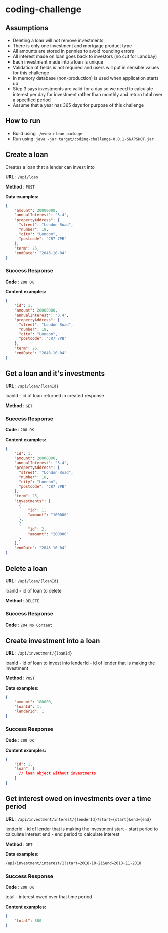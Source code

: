 # coding-challenge

## Assumptions

* Deleting a loan will not remove investments
* There is only one investment and mortgage product type
* All amounts are stored in pennies to avoid rounding errors
* All interest made on loan goes back to investors (no cut for Landbay)
* Each investment made into a loan is unique
* Validation of fields is not required and users will put in sensible values for this challenge
* In memory database (non-production) is used when application starts up
* Step 3 says investments are valid for a day so we need to calculate interest per day for investment rather than monthly and return total over a specified period
* Assume that a year has 365 days for purpose of this challenge

## How to run

* Build using 
``
./mvnw clean package
`` 
* Run using:
``
java -jar target/coding-challenge-0.0.1-SNAPSHOT.jar
``

## Create a loan

Creates a loan that a lender can invest into

**URL** : `/api/loan`

**Method** : `POST`

**Data examples:**

```json
{
    "amount": 20000000,
    "annualInterest": "3.4",
    "propertyAddress": {
      "street": "London Road",
      "number": 18,
      "city": "London",
      "postcode": "CR7 7PB"
    },
    "term": 25,
    "endDate": "2043-10-04"
}
```

### Success Response

**Code** : `200 OK`

**Content examples:**

```json
{
    "id": 1,
    "amount": 20000000,
    "annualInterest": "3.4",
    "propertyAddress": {
      "street": "London Road",
      "number": 18,
      "city": "London",
      "postcode": "CR7 7PB"
    },
    "term": 25,
    "endDate": "2043-10-04"
}
```

## Get a loan and it's investments

**URL** : `/api/loan/{loanId}`

loanId - id of loan returned in created response

**Method** : `GET`

### Success Response

**Code** : `200 OK`

**Content examples:**

```json
{
    "id": 1,
    "amount": 20000000,
    "annualInterest": "3.4",
    "propertyAddress": {
      "street": "London Road",
      "number": 18,
      "city": "London",
      "postcode": "CR7 7PB"
    },
    "term": 25,
    "investments": [
      {
          "id": 1,
          "amount": "100000"
      },
      {
          "id": 2,
          "amount": "200000"
      }
    ],
    "endDate": "2043-10-04"
}
```

## Delete a loan

**URL** : `/api/loan/{loanId}`

loanId - id of loan to delete

**Method** : `DELETE`

### Success Response

**Code** : `204 No Content`

## Create investment into a loan

**URL** : `/api/investment/{loanId}`

loanId - id of loan to invest into
lenderId - id of lender that is making the investment

**Method** : `POST`

**Data examples:**

```json
{
    "amount": 100000,
    "loanId": 1,
    "lenderId": 1
}
```

### Success Response

**Code** : `200 OK`

**Content examples:**

```json
{
    "id": 1,
    "loan": {
      // loan object without investments
    }
}
```

## Get interest owed on investments over a time period

**URL** : `/api/investment/interest/{lenderId}?start={start}&end={end}`

lenderId - id of lender that is making the investment
start - start period to calculate interest
end - end period to calculate interest

**Method** : `GET`

**Data examples:**

```
/api/investment/interest/1?start=2018-10-21&end=2018-11-2018
```

### Success Response

**Code** : `200 OK`

total - interest owed over that time period

**Content examples:**

```json
{
    "total": 800
}
```
